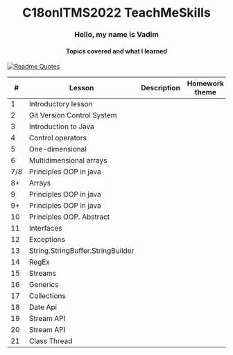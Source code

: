 <h1 align="center"> C18onlTMS2022 TeachMeSkills</h1>
<h3 align="center" >Hello, my name is Vadim </h3>
<h4 align="center">Topics covered and what I learned</h4>


[![Readme Quotes](https://quotes-github-readme.vercel.app/api?type=horizontal&theme=dark)](https://github.com/trossp)

| #   | Lesson                            | Description | Homework theme |
|-----|-----------------------------------|-------------|----------------|
| 1   | Introductory lesson               |             |                |
| 2   | Git Version Control System        |             |                |
| 3   | Introduction to Java              |             |                |
| 4   | Control operators                 |             |                |
| 5   | One-dimensional                   |             |                |
| 6   | Multidimensional arrays           |             |                |
| 7/8 | Principles OOP in java            |             |                |
| 8+  | Arrays                            |             |                |
| 9   | Principles OOP in java            |             |                |
| 9+  | Principles OOP in java            |             |                |
| 10  | Principles OOP. Abstract          |             |                |
| 11  | Interfaces                        |             |                |
| 12  | Exceptions                        |             |                |
| 13  | String.StringBuffer.StringBuilder |             |                |
| 14  | RegEx                             |             |                |
| 15  | Streams                           |             |                |
| 16  | Generics                          |             |                |
| 17  | Collections                       |             |                |
| 18  | Date Api                          |             |                |
| 19  | Stream API                        |             |                |
| 20  | Stream API                        |             |                |
| 21  | Class Thread                      |             |                |
